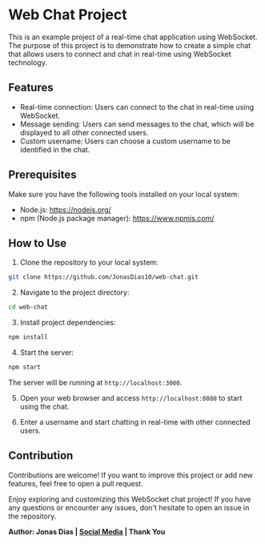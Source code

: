 # Web Chat Project

This is an example project of a real-time chat application using WebSocket. The purpose of this project is to demonstrate how to create a simple chat that allows users to connect and chat in real-time using WebSocket technology.

## Features

- Real-time connection: Users can connect to the chat in real-time using WebSocket.
- Message sending: Users can send messages to the chat, which will be displayed to all other connected users.
- Custom username: Users can choose a custom username to be identified in the chat.

## Prerequisites

Make sure you have the following tools installed on your local system:

- Node.js: https://nodejs.org/
- npm (Node.js package manager): https://www.npmjs.com/

## How to Use

1. Clone the repository to your local system:

```bash
git clone https://github.com/JonasDias10/web-chat.git
```

2. Navigate to the project directory:

```bash
cd web-chat
```

3. Install project dependencies:

```bash
npm install
```

4. Start the server:

```bash
npm start
```

The server will be running at `http://localhost:3000`.

5. Open your web browser and access `http://localhost:8080` to start using the chat.

6. Enter a username and start chatting in real-time with other connected users.

## Contribution

Contributions are welcome! If you want to improve this project or add new features, feel free to open a pull request.


Enjoy exploring and customizing this WebSocket chat project! If you have any questions or encounter any issues, don't hesitate to open an issue in the repository.

**Author: Jonas Dias | [Social Media](https://jonas-dias.netlify.app/) | Thank You**
